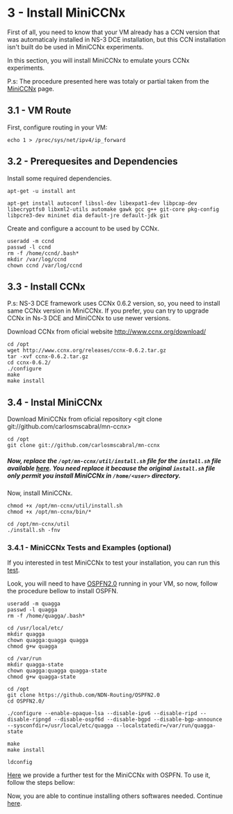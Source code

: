 # 3 - Install MiniCCNx

First of all, you need to know that your VM already has a CCN version that was automaticaly installed in NS-3 DCE installation, but this CCN installation isn't built do be used in MiniCCNx experiments.

In this section, you will install MiniCCNx to emulate yours CCNx experiments.

P.s: The procedure presented here was totaly or partial taken from the [MiniCCNx](https://github.com/chesteve/mn-ccnx/wiki) page.

## 3.1 - VM Route

First, configure routing in your VM:

`echo 1 > /proc/sys/net/ipv4/ip_forward`

## 3.2 - Prerequesites and Dependencies

Install some required dependencies.

```
apt-get -u install ant

apt-get install autoconf libssl-dev libexpat1-dev libpcap-dev libecryptfs0 libxml2-utils automake gawk gcc g++ git-core pkg-config libpcre3-dev mininet dia default-jre default-jdk git
```
Create and configure a account to be used by CCNx.

```
useradd -m ccnd
passwd -l ccnd             
rm -f /home/ccnd/.bash*
mkdir /var/log/ccnd
chown ccnd /var/log/ccnd
```

## 3.3 - Install CCNx

P.s: NS-3 DCE framework uses CCNx 0.6.2 version, so, you need to install same CCNx version in MiniCCNx. If you prefer, you can try to upgrade CCNx in Ns-3 DCE and MiniCCNx to use newer versions.

Download CCNx from oficial website <http://www.ccnx.org/download/>

```
cd /opt
wget http://www.ccnx.org/releases/ccnx-0.6.2.tar.gz
tar -xvf ccnx-0.6.2.tar.gz
cd ccnx-0.6.2/
./configure
make
make install     
```

## 3.4 - Instal MiniCCNx

Download MiniCCNx from oficial repository <git clone git://github.com/carlosmscabral/mn-ccnx>

```
cd /opt
git clone git://github.com/carlosmscabral/mn-ccnx
```

##### Now, replace the `/opt/mn-ccnx/util/install.sh` file for the `install.sh` file available [here](https://github.com/emersonbarea/testes/edit/master/install.sh). You need replace it because the original `install.sh` file only permit you install MiniCCNx in `/home/<user>` directory.

Now, install MiniCCNx.

```
chmod +x /opt/mn-ccnx/util/install.sh
chmod +x /opt/mn-ccnx/bin/*

cd /opt/mn-ccnx/util
./install.sh -fnv
```

### 3.4.1 - MiniCCNx Tests and Examples (optional)

If you interested in test MiniCCNx to test your installation, you can run this [test](https://github.com/chesteve/mn-ccnx/wiki/Routing).

Look, you will need to have [OSPFN2.0](https://github.com/NDN-Routing/OSPFN2.0) running in your VM, so now, follow the procedure bellow to install OSPFN.

```
useradd -m quagga
passwd -l quagga             
rm -f /home/quagga/.bash*

cd /usr/local/etc/
mkdir quagga
chown quagga:quagga quagga
chmod g+w quagga

cd /var/run
mkdir quagga-state
chown quagga:quagga quagga-state
chmod g+w quagga-state

cd /opt
git clone https://github.com/NDN-Routing/OSPFN2.0
cd OSPFN2.0/

./configure --enable-opaque-lsa --disable-ipv6 --disable-ripd --disable-ripngd --disable-ospf6d --disable-bgpd --disable-bgp-announce --sysconfdir=/usr/local/etc/quagga --localstatedir=/var/run/quagga-state

make
make install

ldconfig
```

[Here]() we provide a further test for the MiniCCNx with OSPFN. To use it, follow the steps bellow:



Now, you are able to continue installing others softwares needed. Continue [here](https://github.com/emersonbarea/testes/edit/master/4_install_FNSS.md).
